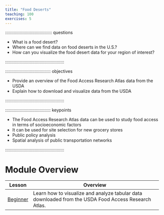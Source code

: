```yaml
---
title: "Food Deserts"
teaching: 100
exercises: 5
---
```


:::::::::::::::::::::::::::::::::::::: questions 

- What is a food desert?
- Where can we find data on food deserts in the U.S.?
- How can you visualize the food desert data for your region of interest?

::::::::::::::::::::::::::::::::::::::::::::::::

::::::::::::::::::::::::::::::::::::: objectives

- Provide an overview of the Food Access Research Atlas data from the USDA
- Explain how to download and visualize data from the USDA

::::::::::::::::::::::::::::::::::::::::::::::::

::::::::::::::::::::::::::::::::::::: keypoints 

- The Food Access Research Atlas data can be used to study food access in terms of socioeconomic factors
- It can be used for site selection for new grocery stores
- Public policy analysis
- Spatial analysis of public transportation networks

::::::::::::::::::::::::::::::::::::::::::::::::

# Module Overview

| Lesson | Overview                                                                                                                                                         | 
| ---------------------------------------------------------------------------------- | ------------------------------------------------------------------------------------ |
| [Beginner](https://jupyter.iguide.illinois.edu/hub/user-redirect/git-pull?repo=https%3A%2F%2Fgithub.com%2FSpatialTurn%2FDataCollection-Notebooks&urlpath=lab%2Ftree%2FDataCollection-Notebooks%2FCensus%2FBeginner.ipynb+&branch=main)       | Learn how to visualize and analyze tabular data downloaded from the USDA Food Access Research Atlas. |


